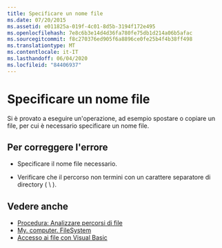 ```yaml
---
title: Specificare un nome file
ms.date: 07/20/2015
ms.assetid: e011825a-019f-4c01-8d5b-3194f172e495
ms.openlocfilehash: 7e8c6b3e14d4d36fa780fe75db1d214a06b5afac
ms.sourcegitcommit: f8c270376ed905f6a8896ce0fe25b4f4b38ff498
ms.translationtype: MT
ms.contentlocale: it-IT
ms.lasthandoff: 06/04/2020
ms.locfileid: "84406937"
---
```

# <a name="you-must-specify-a-file-name"></a>Specificare un nome file
Si è provato a eseguire un'operazione, ad esempio spostare o copiare un file, per cui è necessario specificare un nome file.  
  
## <a name="to-correct-this-error"></a>Per correggere l'errore  
  
- Specificare il nome file necessario.  
  
- Verificare che il percorso non termini con un carattere separatore di directory ( \\ ).  
  
## <a name="see-also"></a>Vedere anche

- [Procedura: Analizzare percorsi di file](../developing-apps/programming/drives-directories-files/how-to-parse-file-paths.md)
- [My. computer. FileSystem](xref:Microsoft.VisualBasic.FileIO.FileSystem)
- [Accesso ai file con Visual Basic](../developing-apps/programming/drives-directories-files/file-access.md)
